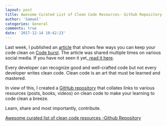 ```yaml
---
layout: post
title: Awesome Curated List of Clean Code Resources- Github Repository
author: 'Samuel'
categories: General
comments: true
date: '2017-12-14 10:42:23'
---
```



Last week, I published an [article](https://codeburst.io/keeping-your-code-clean-d30bcffd1a10) that shows few ways you can keep your code clean on [Code burst](https://codeburst.io). The article was shared multiple times on various social media. If you have not seen it yet,[ read it here](https://codeburst.io/keeping-your-code-clean-d30bcffd1a10).

Every developer can recognize good and well-crafted code but not every developer writes clean code. Clean code is an art that must be learned and mastered.

In view of this, I created a [GitHub repository](https://github.com/abiodunjames/Awesome-Clean-Code-Resources) that collates links to various resources (posts, books, videos) on clean code to make your learning to code clean a breeze.

Learn, share and most importantly, contribute.

[Awesome curated list of clean code resources -Github Repository](https://github.com/abiodunjames/Awesome-Clean-Code-Resources)

 
